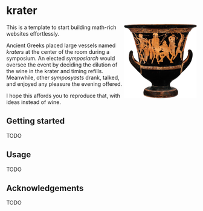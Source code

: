 # krater

<img align="right" width="192px" alt="Terracotta calyx-krater, ca. 460–450 B.C. Source: https://www.metmuseum.org/art/collection/search/247966" src="https://github.com/paolobrasolin/krater/raw/main/krater.png">

This is a template to start building math-rich websites effortlessly.

Ancient Greeks placed large vessels named _kraters_ at the center of the room during a symposium.
An elected _symposiarch_ would oversee the event by deciding the dilution of the wine in the krater and timing refills.
Meanwhile, other _symposyasts_ drank, talked, and enjoyed any pleasure the evening offered.

I hope this affords you to reproduce that, with ideas instead of wine.

## Getting started

TODO

## Usage

TODO

## Acknowledgements

TODO
